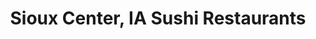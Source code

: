 ---
layout: city
title: Sioux Center, IA Sushi Restaurants
permalink: /iowa/sioux-center/
stateAbbr: IA
stateName: Iowa
cityName: Sioux Center
---